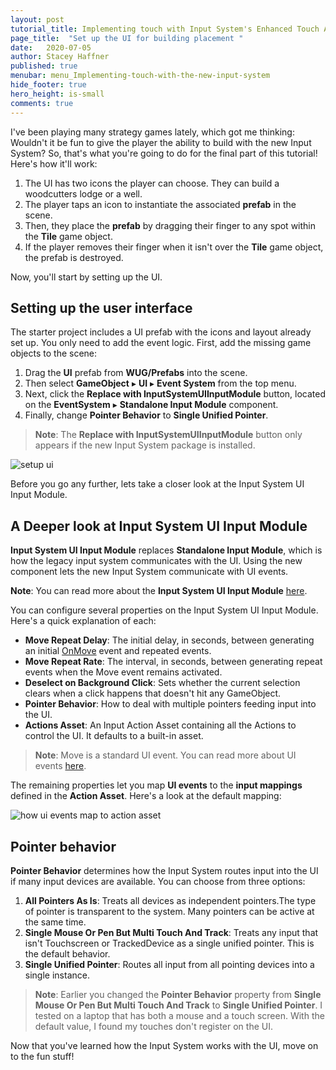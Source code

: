 ```yaml
---
layout: post
tutorial_title: Implementing touch with Input System's Enhanced Touch API
page_title:  "Set up the UI for building placement "
date:   2020-07-05
author: Stacey Haffner
published: true
menubar: menu_Implementing-touch-with-the-new-input-system
hide_footer: true
hero_height: is-small
comments: true
---
```


I've been playing many strategy games lately, which got me thinking: Wouldn't it be fun to give the player the ability to build with the new Input System? So, that's what you're going to do for the final part of this tutorial! Here's how it'll work:

1.  The UI has two icons the player can choose. They can build a woodcutters lodge or a well.
2.  The player taps an icon to instantiate the associated **prefab** in the scene.
3.  Then, they place the **prefab** by dragging their finger to any spot within the **Tile** game object.
4.  If the player removes their finger when it isn't over the **Tile** game object, the prefab is destroyed.

Now, you'll start by setting up the UI.

## Setting up the user interface

The starter project includes a UI prefab with the icons and layout already set up. You only need to add the event logic. First, add the missing game objects to the scene:

1.  Drag the **UI** prefab from **WUG/Prefabs** into the scene.
2.  Then select **GameObject** ▸ **UI** ▸ **Event System** from the top menu.
3.  Next, click the **Replace with InputSystemUIInputModule** button, located on the **EventSystem** ▸ **Standalone Input Module** component.
4.  Finally, change **Pointer Behavior** to **Single Unified Pointer**.

> **Note**: The **Replace with InputSystemUIInputModule** button only appears if the new Input System package is installed.

![setup ui]({{page.dir}}/images/setupUI.gif)

Before you go any further, lets take a closer look at the Input System UI Input Module.

## A Deeper look at Input System UI Input Module

**Input System UI Input Module** replaces **Standalone Input Module**, which is how the legacy input system communicates with the UI. Using the new component lets the new Input System communicate with UI events. 

**Note**: You can read more about the **Input System UI Input Module** [here](https://docs.unity3d.com/Packages/com.unity.inputsystem@1.0/manual/UISupport.html).

You can configure several properties on the Input System UI Input Module. Here's a quick explanation of each:

-   **Move Repeat Delay**: The initial delay, in seconds, between generating an initial [OnMove](https://docs.unity3d.com/Packages/com.unity.ugui@1.0/api/UnityEngine.EventSystems.IMoveHandler.html) event and repeated events.
-   **Move Repeat Rate**: The interval, in seconds, between generating repeat events when the Move event remains activated.
-   **Deselect on Background Click**: Sets whether the current selection clears when a click happens that doesn't hit any GameObject.
-   **Pointer Behavior**: How to deal with multiple pointers feeding input into the UI.
-   **Actions Asset**: An Input Action Asset containing all the Actions to control the UI. It defaults to a built-in asset.

> **Note**: Move is a standard UI event. You can read more about UI events [here](https://docs.unity3d.com/Packages/com.unity.ugui@1.0/manual/SupportedEvents.html).

The remaining properties let you map **UI events** to the **input mappings** defined in the **Action Asset**. Here's a look at the default mapping:

![how ui events map to action asset]({{page.dir}}/images/ui-events-action-map.png)

## Pointer behavior

**Pointer Behavior** determines how the Input System routes input into the UI if many input devices are available. You can choose from three options:

1.  **All Pointers As Is**: Treats all devices as independent pointers.The type of pointer is transparent to the system. Many pointers can be active at the same time.
2.  **Single Mouse Or Pen But Multi Touch And Track**: Treats any input that isn't Touchscreen or TrackedDevice as a single unified pointer.
    This is the default behavior.
3.  **Single Unified Pointer**: Routes all input from all pointing devices into a single instance.

> **Note**: Earlier you changed the **Pointer Behavior** property from **Single Mouse Or Pen But Multi Touch And Track** to **Single Unified Pointer**. I tested on a laptop that has both a mouse and a touch screen. With the default value, I found my touches don't register on the UI.

Now that you've learned how the Input System works with the UI, move on to the fun stuff!
